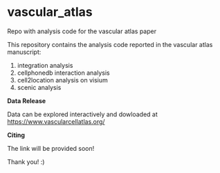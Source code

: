 # vascular_atlas
Repo with analysis code for the vascular atlas paper 

This repository contains the analysis code reported in the vascular atlas manuscript:
1. integration analysis
2. cellphonedb interaction analysis
3. cell2location analysis on visium
4. scenic analysis

**Data Release**

Data can be explored interactively and dowloaded at https://www.vascularcellatlas.org/

**Citing**

The link will be provided soon!

Thank you! :) 
